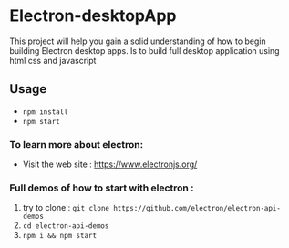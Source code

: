 # Electron-desktopApp
This project will help you gain a solid understanding of how to begin building Electron desktop apps. Is to build full desktop application using html css and javascript

## Usage
+ `npm install`
+ `npm start`

### To learn more about electron:
+ Visit the web site : https://www.electronjs.org/

### Full demos of how to start with electron :
1. try to clone : `git clone https://github.com/electron/electron-api-demos`
2. `cd electron-api-demos`
3. `npm i && npm start`
